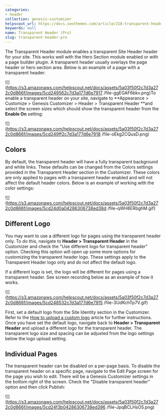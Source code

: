 ```yaml
---
categories:
- header
collection: genesis-customizer
helpscout_url: https://docs.seothemes.com/article/218-transparent-header-pro
keywords: null
name: Transparent Header (Pro)
slug: transparent-header-pro
---
```

The Transparent Header module enables a transparent Site Header header for
your site. This works well with the Hero Section module enabled or with a page
builder plugin. A transparent header usually overlays the page header or hero
section area. Below is an example of a page with a transparent header:

![](https://s3.amazonaws.com/helpscout.net/docs/assets/5a03f50f2c7d3a272c0d866f/images/5cd249562c7d3a177d6e7917
/file-ggEGAF6bkv.png)To enable a transparent header on your site, navigate to
**Appearance > Customize > Genesis Customizer > Header > Transparent Header
**and select the screen sizes which should show the transparent header from
the **Enable On** setting:

![](https://s3.amazonaws.com/helpscout.net/docs/assets/5a03f50f2c7d3a272c0d866f/images/5cd249ff2c7d3a177d6e7918
/file-oEkg2CQusD.png)

## Colors

By default, the transparent header will have a fully transparent background
and white links. These defaults can be changed from the Colors settings
provided in the Transparent Header section in the Customizer. These colors are
only applied to pages with a transparent header enabled and will not affect
the default header colors. Below is an example of working with the color
settings:

![](https://s3.amazonaws.com/helpscout.net/docs/assets/5a03f50f2c7d3a272c0d866f/images/5cd24d0a04286306738ed38d
/file-qWH8ERbghM.gif)

##  Different Logo

You may want to use a different logo for pages using the transparent header
only. To do this, navigate to   **Header > Transparent Header** in the
Customizer and check the "Use different logo for transparent header" option.
Checking this option will open up some more options for customizing the
transparent header logo. These settings apply to the Transparent Header logo
only and do not affect the default logo.

If a different logo is set, the logo will be different for pages using a
transparent header. See screen recording below as an example of how it works.

![](https://s3.amazonaws.com/helpscout.net/docs/assets/5a03f50f2c7d3a272c0d866f/images/5cd248532c7d3a177d6e7915
/file-3UdKchTp7V.gif)

First, set a default logo from the Site Identity section in the Customizer.
Refer to the [How to upload a custom
logo](https://docs.seothemes.com/article/227-how-to-upload-a-custom-logo)
article for further instructions. Once you have set the default logo, navigate
back to  **Header > Transparent Header** and upload a different logo for the
transparent header. The transparent logo size and spacing can be adjusted from
the logo settings below the logo upload setting.

## Individual Pages

The transparent header can be disabled on a per-page basis. To disable the
transparent header on a specific page, navigate to the Edit Page screen for
the page you wish to edit. There will be a Genesis Customizer settings in the
bottom right of the screen. Check the "Disable transparent header" option and
then click Publish:

![](https://s3.amazonaws.com/helpscout.net/docs/assets/5a03f50f2c7d3a272c0d866f/images/5cd24f3b04286306738ed396
/file-JpqBCLHsO5.png)


